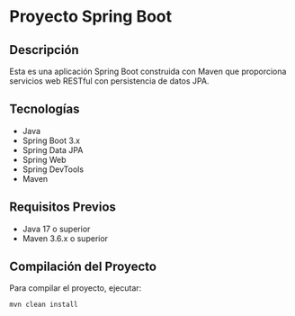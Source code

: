 # Proyecto Spring Boot

## Descripción

Esta es una aplicación Spring Boot construida con Maven que proporciona servicios web RESTful con persistencia de datos JPA.

## Tecnologías

- Java
- Spring Boot 3.x
- Spring Data JPA
- Spring Web
- Spring DevTools
- Maven

## Requisitos Previos

- Java 17 o superior
- Maven 3.6.x o superior

## Compilación del Proyecto

Para compilar el proyecto, ejecutar:

```bash
mvn clean install
```